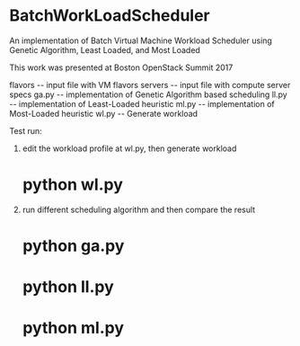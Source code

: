 # BatchWorkLoadScheduler
An implementation of Batch Virtual Machine Workload Scheduler using Genetic Algorithm, Least Loaded, and Most Loaded 

This work was presented at Boston OpenStack Summit 2017

flavors  -- input file with VM flavors
servers  -- input file with compute server specs
ga.py    -- implementation of Genetic Algorithm based scheduling
ll.py    -- implementation of Least-Loaded heuristic
ml.py    -- implementation of Most-Loaded heuristic
wl.py    -- Generate workload

Test run:
1. edit the workload profile at wl.py, then generate workload
     # python wl.py 
2. run different scheduling algorithm and then compare the result
     # python ga.py
     # python ll.py
     # python ml.py


